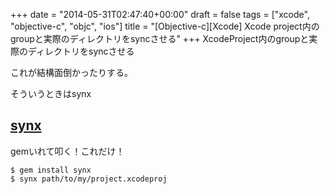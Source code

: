 +++
date = "2014-05-31T02:47:40+00:00"
draft = false
tags = ["xcode", "objective-c", "objc", "ios"]
title = "[Objective-c][Xcode] Xcode project内のgroupと実際のディレクトリをsyncさせる"
+++
XcodeProject内のgroupと実際のディレクトリをsyncさせる

これが結構面倒かったりする。

そういうときはsynx

## [synx](https://github.com/venmo/synx)

gemいれて叩く！これだけ！

    $ gem install synx
    $ synx path/to/my/project.xcodeproj
